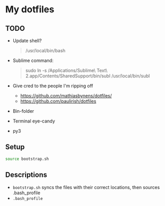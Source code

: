# My dotfiles

## TODO
+ Update shell?
	> /usr/local/bin/bash

+ Sublime command:
	> sudo ln -s /Applications/Sublime\ Text\ 2.app/Contents/SharedSupport/bin/subl /usr/local/bin/subl

+ Give cred to the people I'm ripping off
	+ https://github.com/mathiasbynens/dotfiles/
	+ https://github.com/paulirish/dotfiles

+ Bin-folder
+ Terminal eye-candy
+ py3

## Setup

```bash
source bootstrap.sh
```

## Descriptions

+ `bootstrap.sh` syncs the files with their correct locations, then sources .bash_profile
+ `.bash_profile`
